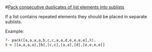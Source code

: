 #[Pack consecutive duplicates of list elements into sublists](https://sites.google.com/site/prologsite/prolog-problems/1)

If a list contains repeated elements they should be placed in separate sublists.

Example:

```prolog
?- pack([a,a,a,a,b,c,c,a,a,d,e,e,e,e],X).
X = [[a,a,a,a],[b],[c,c],[a,a],[d],[e,e,e,e]]
```